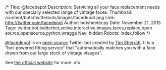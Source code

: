 /*
Title: @facedepot
Description: Servicing all your face replacement needs with our specially selected range of vintage faces.
Thumbnail: /content/bots/twitterbots/images/facedepot.png
Link: http://twitter.com/facedepot
Author: botsheeter.py
Date: November 21, 2015
Tags: twitter,bot,twitterbot,active,interactive,images,faces,replace,open source,opensource,python,wragge
Nav: hidden
Robots: index,follow
*/

[@facedepot](https://twitter.com/facedepot) is an [open source](https://github.com/wragge/face-depot) Twitter bot created by [Tim Sherratt](https://twitter.com/wragge). It is a "bot-powered fitting service" that "automatically matches you with a face drawn from our large stock of vintage visages".

See [the official website](http://wragge.github.io/face-depot/) for more info.

